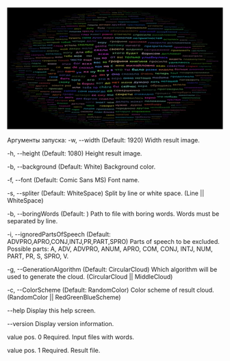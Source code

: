 ![Example](https://github.com/TAHK518/di/blob/master/TagCloudCLI/result.png)

Аргументы запуска: 
  -w, --width                   (Default: 1920) Width result image.

  -h, --height                  (Default: 1080) Height result image.

  -b, --background              (Default: White) Background color.

  -f, --font                    (Default: Comic Sans MS) Font name.

  -s, --spliter                 (Default: WhiteSpace) Split by line or white space. (Line || WhiteSpace)

  -b, --boringWords             (Default: ) Path to file with boring words. Words must be separated by line.

  -i, --ignoredPartsOfSpeech    (Default: ADVPRO,APRO,CONJ,INTJ,PR,PART,SPRO) Parts of speech to be excluded. Possible
                                parts: A, ADV, ADVPRO, ANUM, APRO, COM, CONJ, INTJ, NUM, PART, PR, S, SPRO, V.

  -g, --GenerationAlgorithm     (Default: CircularCloud) Which algorithm will be used to generate the cloud.
                                (CircularCloud || MiddleCloud)

  -c, --ColorScheme             (Default: RandomColor) Color scheme of result cloud.(RandomColor || RedGreenBlueScheme)

  --help                        Display this help screen.

  --version                     Display version information.

  value pos. 0                  Required. Input files with words.

  value pos. 1                  Required. Result file.
